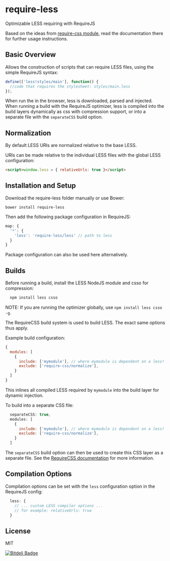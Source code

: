 require-less
===========

Optimizable LESS requiring with RequireJS

Based on the ideas from [require-css module](https://github.com/guybedford/require-css), read the documentation there for further usage instructions.

Basic Overview
--------------

Allows the construction of scripts that can require LESS files, using the simple RequireJS syntax:

```javascript
define(['less!styles/main'], function() {
  //code that requires the stylesheet: styles/main.less
});
```

When run the in the browser, less is downloaded, parsed and injected. When running a build with the RequireJS optimizer, less is compiled into the build layers dynamically as css with compression support, or into a separate file with the `separateCSS` build option.

Normalization
---

By default LESS URIs are normalized relative to the base LESS. 

URIs can be made relative to the individual LESS files with the global LESS configuration:

```html
<script>window.less = { relativeUrls: true }</script>
```

Installation and Setup
----------------------

Download the require-less folder manually or use Bower:

```
bower install require-less
```

Then add the following package configuration in RequireJS:

```javascript
map: {
  '*': {
    'less': 'require-less/less' // path to less
  }
}
```

Package configuration can also be used here alternatively.

Builds
------

Before running a build, install the LESS NodeJS module and csso for compression:

```javascript
  npm install less csso
```

NOTE: If you are running the optimizer globally, use `npm install less csso -g`.

The RequireCSS build system is used to build LESS. The exact same options thus apply.

Example build configuration:

```javascript
{
  modules: [
    {
      include: ['mymodule'], // where mymodule is dependent on a less! include
      exclude: ['require-css/normalize'],
    }
  ]
}
```

This inlines all compiled LESS required by `mymodule` into the build layer for dynamic injection.

To build into a separate CSS file:

```javascript
  separateCSS: true,
  modules: [
    {
      include: ['mymodule'], // where mymodule is dependent on a less! include
      exclude: ['require-css/normalize'],
    }
  ]
```

The `separateCSS` build option can then be used to create this CSS layer as a separate file. See the [RequireCSS documentation](https://github.com/guybedford/require-css) for more information.

Compilation Options
---

Compilation options can be set with the `less` configuration option in the RequireJS config:

```javascript
  less: {
    // ... custom LESS compiler options ...
    // for example: relativeUrls: true
  }
```

License
---

MIT



[![Bitdeli Badge](https://d2weczhvl823v0.cloudfront.net/guybedford/require-less/trend.png)](https://bitdeli.com/free "Bitdeli Badge")

